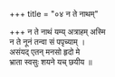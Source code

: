 +++
title = "०४ न ते नाथम्"

+++
न ते नाथं यम्य् अत्राहम् अस्मि  
न ते नूनं तन्वा सं पपृच्याम् ।  
असंयद् एतन् मनसो हृदो मे  
भ्राता स्वसुः शयने यच् छयीय ॥